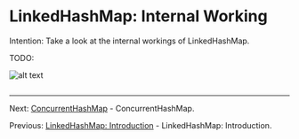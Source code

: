 # LinkedHashMap: Internal Working

Intention: Take a look at the internal workings of LinkedHashMap.

TODO:

![alt text](../../etc/collections/img.png "Img")

```java

```

<hr>

Next: [ConcurrentHashMap](chapter_33.md "ConcurrentHashMap") - ConcurrentHashMap.

Previous: [LinkedHashMap: Introduction](chapter_31.md "LinkedHashMap: Introduction") - LinkedHashMap: Introduction.